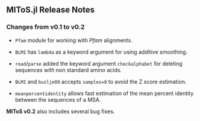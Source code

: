 ## MIToS.jl Release Notes

### Changes from v0.1 to v0.2

* `Pfam` module for working with *Pfam* alignments.

* `BLMI` has `lambda` as a keyword argument for using additive smoothing.

* `read`/`parse` added the keyword argument `checkalphabet` for deleting sequences with non standard amino acids.

* `BLMI` and `buslje09` accepts `samples=0` to avoid the Z score estimation.

* `meanpercentidentity` allows fast estimation of the mean percent identity between the sequences of a MSA.

**MIToS v0.2** also includes several bug fixes.
